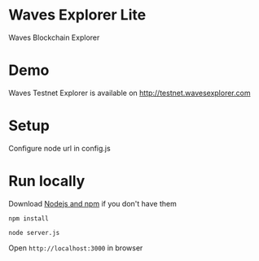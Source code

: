 # Waves Explorer Lite

Waves Blockchain Explorer

# Demo

Waves Testnet Explorer is available on http://testnet.wavesexplorer.com

# Setup

Configure node url in config.js

# Run locally

Download [Nodejs and npm](https://docs.npmjs.com/getting-started/installing-node "Nodejs install") if you don't have them

`npm install`

`node server.js`

Open `http://localhost:3000` in browser
